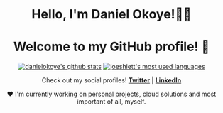 <p align="center">
  <a href="https://www.edisonlee55.com"><img src="banner.png" alt=""></a>
</p>

<h1 align="center">Hello, I'm Daniel Okoye!👋🏾</h1>
<h1 align="center">Welcome to my GitHub profile! 🎉</h1>

<p align="center">
  <a href="https://github.com/joeshiett"><img src="https://github-readme-stats.vercel.app/api?username=joeshiett&hide_border=true&show_icons=true" alt="danielokoye's github stats"></a>
  <a href="https://github.com/joeshiett"><img src="https://github-readme-stats.vercel.app/api/top-langs/?username=joeshiett&hide_border=true&show_icons=true" alt="joeshiett's most used languages"></a>
<!--
**utibeabasi6/utibeabasi6** is a ✨ _special_ ✨ repository because its `README.md` (this file) appears on your GitHub profile.
Here are some ideas to get you started:
- 🔭 I’m currently working on ...
- 🌱 I’m currently learning ...
- 👯 I’m looking to collaborate on ...
- 🤔 I’m looking for help with ...
- 💬 Ask me about ...
- 📫 How to reach me: ...
- 😄 Pronouns: ...
- ⚡ Fun fact: ...
-->

</p>

<p align="center">
  Check out my social profiles! <strong><a href="https://twitter.com/iamdanielokoye">Twitter</a></strong> |
  <strong><a href="https://www.linkedin.com/in/iamdanielokoye">LinkedIn</a></strong>
</p>

<p align="center">❤ I'm currently working on personal projects, cloud solutions and most important of all, myself.</p>

<!--
**joeshiett/joeshiett** is a ✨ _special_ ✨ repository because its `README.md` (this file) appears on your GitHub profile.

Here are some ideas to get you started:

- 🔭 I’m currently working on ...
- 🌱 I’m currently learning ...
- 👯 I’m looking to collaborate on ...
- 🤔 I’m looking for help with ...
- 💬 Ask me about ...
- 📫 How to reach me: ...
- 😄 Pronouns: ...
- ⚡ Fun fact: ...
-->

